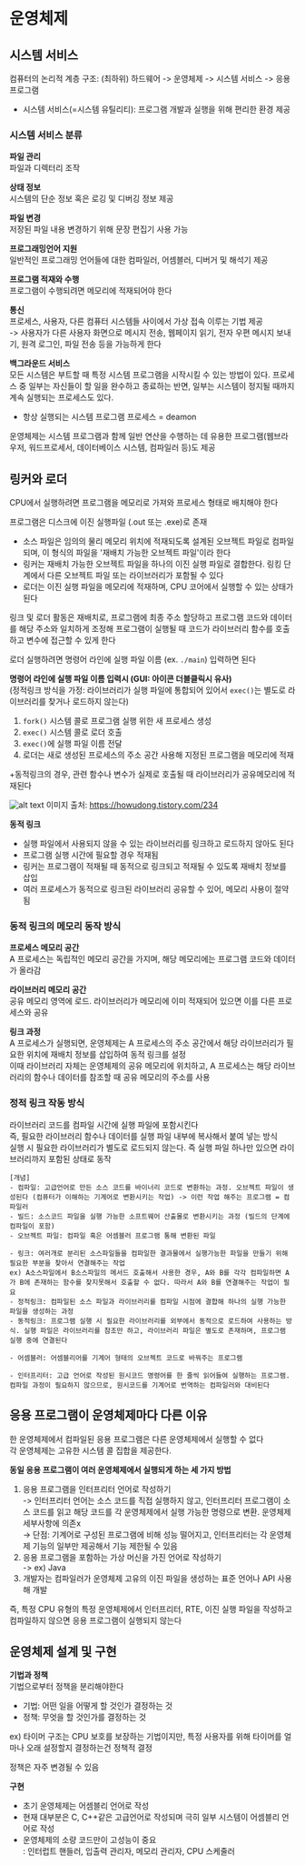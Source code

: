 # 운영체제
## 시스템 서비스
컴퓨터의 논리적 계층 구조: (최하위) 하드웨어 -> 운영체제 -> 시스템 서비스 -> 응용 프로그램

- 시스템 서비스(=시스템 유틸리티): 프로그램 개발과 실행을 위해 편리한 환경 제공

### 시스템 서비스 분류
**파일 관리**<br>
파일과 디렉터리 조작

**상태 정보**<br>
시스템의 단순 정보 혹은 로깅 및 디버깅 정보 제공

**파일 변경**<br>
저장된 파일 내용 변경하기 위해 문장 편집기 사용 가능

**프로그래밍언어 지원**<br>
일반적인 프로그래밍 언어들에 대한 컴파일러, 어셈블러, 디버거 및 해석기 제공

**프로그램 적재와 수행**<br>
프로그램이 수행되려면 메모리에 적재되어야 한다<br>

**통신**<br>
프로세스, 사용자, 다른 컴퓨터 시스템들 사이에서 가상 접속 이루는 기법 제공<br>
-> 사용자가 다른 사용자 화면으로 메시지 전송, 웹페이지 읽기, 전자 우편 메시지 보내기, 원격 로그인, 파일 전송 등을 가능하게 한다

**백그라운드 서비스**<br>
모든 시스템은 부트할 때 특정 시스템 프로그램을 시작시킬 수 있는 방법이 있다. 프로세스 중 일부는 자신들이 할 일을 완수하고 종료하는 반면, 일부는 시스템이 정지될 때까지 계속 실행되는 프로세스도 있다.<br>

- 항상 실행되는 시스템 프로그램 프로세스 = deamon

운영체제는 시스템 프로그램과 함께 일반 연산을 수행하는 데 유용한 프로그램(웹브라우저, 워드프로세서, 데이터베이스 시스템, 컴파일러 등)도 제공

## 링커와 로더
CPU에서 실행하려면 프로그램을 메모리로 가져와 프로세스 형태로 배치해야 한다

프로그램은 디스크에 이진 실행파일 (.out 또는 .exe)로 존재<br>
- 소스 파일은 임의의 물리 메모리 위치에 적재되도록 설계된 오브젝트 파일로 컴파일되며, 이 형식의 파일을 '재배치 가능한 오브젝트 파일'이라 한다
- 링커는 재배치 가능한 오브젝트 파일을 하나의 이진 실행 파일로 결합한다. 링킹 단계에서 다른 오브젝트 파일 또는 라이브러리가 포함될 수 있다
- 로더는 이진 실행 파일을 메모리에 적재하며, CPU 코어에서 실행할 수 있는 상태가 된다

링크 및 로더 활동은 재배치로, 프로그램에 최종 주소 할당하고 프로그램 코드와 데이터를 해당 주소와 일치하게 조정해 프로그램이 실행될 때 코드가 라이브러리 함수를 호출하고 변수에 접근할 수 있게 한다

로더 실행하려면 명령어 라인에 실행 파일 이름 (ex. `./main`) 입력하면 된다

**명령어 라인에 실행 파일 이름 입력시 (GUI: 아이콘 더블클릭시 유사)**<br>
(정적링크 방식을 가정: 라이브러리가 실행 파일에 통합되어 있어서 `exec()`는 별도로 라이브러리를 찾거나 로드하지 않는다)
1. `fork()` 시스템 콜로 프로그램 실행 위한 새 프로세스 생성
2. `exec()` 시스템 콜로 로더 호출
3. `exec()`에 실행 파일 이름 전달
4. 로더는 새로 생성된 프로세스의 주소 공간 사용해 지정된 프로그램을 메모리에 적재

+동적링크의 경우, 관련 함수나 변수가 실제로 호출될 때 라이브러리가 공유메모리에 적재된다

![alt text](../../image/image-6.png)
이미지 출처: https://howudong.tistory.com/234

**동적 링크**
- 실행 파일에서 사용되지 않을 수 있는 라이브러리를 링크하고 로드하지 않아도 된다
- 프로그램 실행 시간에 필요할 경우 적재됨
- 링커는 프로그램이 적재될 때 동적으로 링크되고 적재될 수 있도록 재배치 정보를 삽입
- 여러 프로세스가 동적으로 링크된 라이브러리 공유할 수 있어, 메모리 사용이 절약됨

### 동적 링크의 메모리 동작 방식
**프로세스 메모리 공간**<br>
A 프로세스는 독립적인 메모리 공간을 가지며, 해당 메모리에는 프로그램 코드와 데이터가 올라감

**라이브러리 메모리 공간**<br>
공유 메모리 영역에 로드. 라이브러리가 메모리에 이미 적재되어 있으면 이를 다른 프로세스와 공유

**링크 과정**<br>
A 프로세스가 실행되면, 운영체제는 A 프로세스의 주소 공간에서 해당 라이브러리가 필요한 위치에 재배치 정보를 삽입하여 동적 링크를 설정<br>
이때 라이브러리 자체는 운영체제의 공유 메모리에 위치하고, A 프로세스는 해당 라이브러리의 함수나 데이터를 참조할 때 공유 메모리의 주소를 사용

### 정적 링크 작동 방식
라이브러리 코드를 컴파일 시간에 실행 파일에 포함시킨다<br>
즉, 필요한 라이브러리 함수나 데이터를 실행 파일 내부에 복사해서 붙여 넣는 방식 <br>
실행 시 필요한 라이브러리가 별도로 로드되지 않는다. 즉 실행 파일 하나만 있으면 라이브러리까지 포함된 상태로 동작

```
[개념]
- 컴파일: 고급언어로 만든 소스 코드를 바이너리 코드로 변환하는 과정. 오브젝트 파일이 생성된다 (컴퓨터가 이해하는 기계어로 변환시키는 작업) -> 이런 작업 해주는 프로그램 = 컴파일러
- 빌드: 소스코드 파일을 실행 가능한 소프트웨어 산출몰로 변환시키는 과정 (빌드의 단계에 컴파일이 포함)
- 오브젝트 파일: 컴파일 혹은 어셈블러 프로그램 통해 변환된 파일

- 링크: 여러개로 분리된 소스파일들을 컴파일한 결과물에서 실행가능한 파일을 만들기 위해 필요한 부분을 찾아서 연결해주는 작업
ex) A소스파일에서 B소스파일의 메서드 호출해서 사용한 경우, A와 B를 각각 컴파일하면 A가 B에 존재하는 함수를 찾지못해서 호출할 수 없다. 따라서 A와 B를 연결해주는 작업이 필요
- 정적링크: 컴파일된 소스 파일과 라이브러리를 컴파일 시점에 결합해 하나의 실행 가능한 파일을 생성하는 과정
- 동적링크: 프로그램 실행 시 필요한 라이브러리를 외부에서 동적으로 로드하여 사용하는 방식. 실행 파일은 라이브러리를 참조만 하고, 라이브러리 파일은 별도로 존재하며, 프로그램 실행 중에 연결된다

- 어셈블러: 어셈블리어를 기계어 형태의 오브젝트 코드로 바꿔주는 프로그램 

- 인터프리터: 고급 언어로 작성된 원시코드 명령어를 한 줄씩 읽어들여 실행하는 프로그램. 컴파일 과정이 필요하지 않으므로, 원시코드를 기계어로 번역하는 컴파일러와 대비된다
```

## 응용 프로그램이 운영체제마다 다른 이유
한 운영체제에서 컴파일된 응용 프로그램은 다른 운영체제에서 실행할 수 없다<br>
각 운영체제는 고유한 시스템 콜 집합을 제공한다. 

**동일 응용 프로그램이 여러 운영체제에서 실행되게 하는 세 가지 방법**
1. 응용 프로그램을 인터프리터 언어로 작성하기<br>
-> 인터프리터 언어는 소스 코드를 직접 실행하지 않고, 인터프리터 프로그램이 소스 코드를 읽고 해당 코드를 각 운영체제에서 실행 가능한 명령으로 변환. 운영체제 세부사항에 의존x<br>
-> 단점: 기계어로 구성된 프로그램에 비해 성능 떨어지고, 인터프리터는 각 운영체제 기능의 일부만 제공해서 기능 제한될 수 있음
2. 응용 프로그램을 포함하는 가상 머신을 가진 언어로 작성하기 <br>
-> ex) Java
3. 개발자는 컴파일러가 운영체제 고유의 이진 파일을 생성하는 표준 언어나 API 사용해 개발

즉, 특정 CPU 유형의 특정 운영체제에서 인터프리터, RTE, 이진 실행 파일을 작성하고 컴파일하지 않으면 응용 프로그램이 실행되지 않는다

## 운영체제 설계 및 구현
**기법과 정책**<br>
기법으로부터 정책을 분리해야한다
- 기법: 어떤 일을 어떻게 할 것인가 결정하는 것
- 정책: 무엇을 할 것인가를 결정하는 것

ex) 타이머 구조는 CPU 보호를 보장하는 기법이지만, 특정 사용자를 위해 타이머를 얼마나 오래 설정할지 결정하는건 정책적 결정

정책은 자주 변경될 수 있음

**구현**<br>
- 초기 운영체제는 어셈블리 언어로 작성
- 현재 대부분은 C, C++같은 고급언어로 작성되며 극히 일부 시스템이 어셈블리 언어로 작성 
- 운영체제의 소량 코드만이 고성능이 중요<br>
: 인터럽트 핸들러, 입출력 관리자, 메모리 관리자, CPU 스케줄러